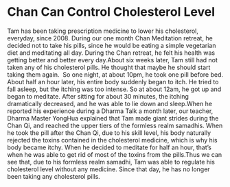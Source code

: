 # Chan Can Control Cholesterol Level

​Tam has been taking prescription medicine to lower his cholesterol, everyday, since 2008. During our one month Chan Meditation retreat, he decided not to take his pills, since he would be eating a simple vegetarian diet and meditating all day. ​During the Chan retreat, he felt his health was getting better and better every day.About six weeks later, Tam still had not taken any of his cholesterol pills. He thought that maybe he should start taking them again.    					 							 		 	       So one night, at about 10pm, he took one pill before bed. About half an hour later, his entire body suddenly began to itch. He tried to fall asleep, but the itching was too intense. So at about 12am, he got up and began to meditate. After sitting for about 30 minutes, the itching dramatically decreased, and he was able to lie down and sleep.When he reported his experience during a Dharma Talk a month later, our teacher, Dharma Master YongHua explained that Tam made giant strides during the Chan Qi, and reached the upper tiers of the formless realm samadhis. When he took the pill after the Chan Qi, due to his skill level, his body naturally rejected the toxins contained in the cholesterol medicine, which is why his body became itchy. When he decided to meditate for half an hour, that’s when he was able to get rid of most of the toxins from the pills.Thus we can see that, due to his formless realm samadhi, Tam was able to regulate his cholesterol level without any medicine. Since that day, he has no longer been taking any cholesterol pills.